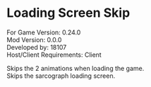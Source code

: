 # Loading Screen Skip
For Game Version: 0.24.0  
Mod Version: 0.0.0  
Developed by: 18107  
Host/Client Requirements: Client

Skips the 2 animations when loading the game.  
Skips the sarcograph loading screen.
